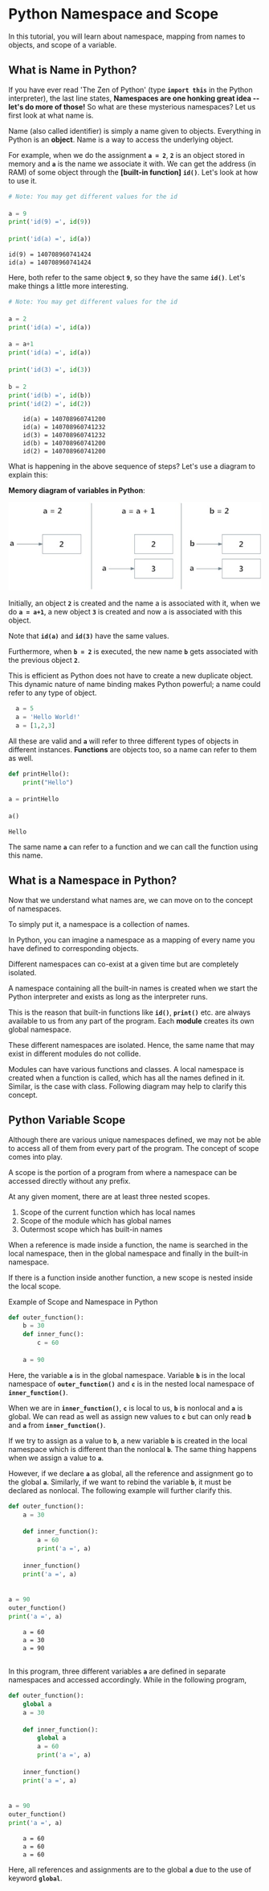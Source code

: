 # Python Namespace and Scope

In this tutorial, you will learn about namespace, mapping from names to objects, and scope of a variable.

## What is Name in Python?

If you have ever read 'The Zen of Python' (type **`import this`** in the Python interpreter), the last line states, **Namespaces are one honking great idea -- let's do more of those!** So what are these mysterious namespaces? Let us first look at what name is.

Name (also called identifier) is simply a name given to objects. Everything in Python is an **object**. Name is a way to access the underlying object.

For example, when we do the assignment **`a = 2`**, **`2`** is an object stored in memory and **`a`** is the name we associate it with. We can get the address (in RAM) of some object through the **[built-in function]** **`id()`**. Let's look at how to use it.


```python
# Note: You may get different values for the id

a = 9
print('id(9) =', id(9))

print('id(a) =', id(a))
```

    id(9) = 140708960741424
    id(a) = 140708960741424
    

Here, both refer to the same object **`9`**, so they have the same **`id()`**. Let's make things a little more interesting.


```python
# Note: You may get different values for the id

a = 2
print('id(a) =', id(a))

a = a+1
print('id(a) =', id(a))

print('id(3) =', id(3))

b = 2
print('id(b) =', id(b))
print('id(2) =', id(2))
```
```
    id(a) = 140708960741200
    id(a) = 140708960741232
    id(3) = 140708960741232
    id(b) = 140708960741200
    id(2) = 140708960741200
``` 

What is happening in the above sequence of steps? Let's use a diagram to explain this:

**Memory diagram of variables in Python**:

![](../../img/ns1.png)

Initially, an object **`2`** is created and the name a is associated with it, when we do **`a = a+1`**, a new object **`3`** is created and now a is associated with this object.

Note that **`id(a)`** and **`id(3)`** have the same values.

Furthermore, when **`b = 2`** is executed, the new name **`b`** gets associated with the previous object **`2`**.

This is efficient as Python does not have to create a new duplicate object. This dynamic nature of name binding makes Python powerful; a name could refer to any type of object.

```python
  a = 5
  a = 'Hello World!'
  a = [1,2,3]
```

All these are valid and **`a`** will refer to three different types of objects in different instances. **Functions** are objects too, so a name can refer to them as well.


```python
def printHello():
    print("Hello")

a = printHello

a()
```
```
Hello
``` 

The same name **`a`** can refer to a function and we can call the function using this name.

## What is a Namespace in Python?

Now that we understand what names are, we can move on to the concept of namespaces.

To simply put it, a namespace is a collection of names.

In Python, you can imagine a namespace as a mapping of every name you have defined to corresponding objects.

Different namespaces can co-exist at a given time but are completely isolated.

A namespace containing all the built-in names is created when we start the Python interpreter and exists as long as the interpreter runs.

This is the reason that built-in functions like **`id()`**, **`print()`** etc. are always available to us from any part of the program. Each **module** creates its own global namespace.

These different namespaces are isolated. Hence, the same name that may exist in different modules do not collide.

Modules can have various functions and classes. A local namespace is created when a function is called, which has all the names defined in it. Similar, is the case with class. Following diagram may help to clarify this concept.


[](../../img/ns2.png)

## Python Variable Scope

Although there are various unique namespaces defined, we may not be able to access all of them from every part of the program. The concept of scope comes into play.

A scope is the portion of a program from where a namespace can be accessed directly without any prefix.

At any given moment, there are at least three nested scopes.

1. Scope of the current function which has local names
2. Scope of the module which has global names
3. Outermost scope which has built-in names

When a reference is made inside a function, the name is searched in the local namespace, then in the global namespace and finally in the built-in namespace.

If there is a function inside another function, a new scope is nested inside the local scope.

Example of Scope and Namespace in Python

```python
def outer_function():
    b = 30
    def inner_func():
        c = 60

    a = 90
```

Here, the variable **`a`** is in the global namespace. Variable **`b`** is in the local namespace of **`outer_function()`** and **`c`** is in the nested local namespace of **`inner_function()`**.

When we are in **`inner_function()`**, **`c`** is local to us, **`b`** is nonlocal and **`a`** is global. We can read as well as assign new values to **`c`** but can only read **`b`** and **`a`** from **`inner_function()`**.

If we try to assign as a value to **`b`**, a new variable **`b`** is created in the local namespace which is different than the nonlocal **`b`**. The same thing happens when we assign a value to **`a`**.

However, if we declare **`a`** as global, all the reference and assignment go to the global **`a`**. Similarly, if we want to rebind the variable **`b`**, it must be declared as nonlocal. The following example will further clarify this.


```python
def outer_function():
    a = 30

    def inner_function():
        a = 60
        print('a =', a)

    inner_function()
    print('a =', a)


a = 90
outer_function()
print('a =', a)
```
```
    a = 60
    a = 30
    a = 90
    
```
In this program, three different variables **`a`** are defined in separate namespaces and accessed accordingly. While in the following program,


```python
def outer_function():
    global a
    a = 30

    def inner_function():
        global a
        a = 60
        print('a =', a)

    inner_function()
    print('a =', a)


a = 90
outer_function()
print('a =', a)
```
```
    a = 60
    a = 60
    a = 60
``` 

Here, all references and assignments are to the global **`a`** due to the use of keyword **`global`**.

